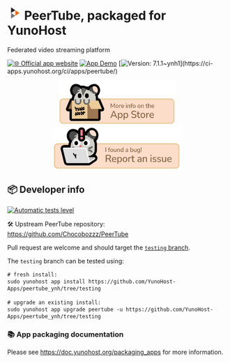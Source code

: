 <!--
N.B.: This README was automatically generated by <https://github.com/YunoHost/apps_tools/blob/main/readme_generator>
It shall NOT be edited by hand.
-->

<h1>
  <img src="https://raw.githubusercontent.com/YunoHost/apps/main/logos/peertube.png" width="32px" alt="Logo of PeerTube">
  PeerTube, packaged for YunoHost
</h1>

Federated video streaming platform

[![🌐 Official app website](https://img.shields.io/badge/Official_app_website-darkgreen?style=for-the-badge)](https://joinpeertube.org/fr)
[![App Demo](https://img.shields.io/badge/App_Demo-blue?style=for-the-badge)](http://peertube.cpy.re)
[![Version: 7.1.1~ynh1](https://img.shields.io/badge/Version-7.1.1~ynh1-rgba(0,150,0,1)?style=for-the-badge)](https://ci-apps.yunohost.org/ci/apps/peertube/)

<div align="center">
<a href="https://apps.yunohost.org/app/peertube"><img height="100px" src="https://github.com/YunoHost/yunohost-artwork/raw/refs/heads/main/badges/neopossum-badges/badge_more_info_on_the_appstore.svg"/></a>
<a href="https://github.com/YunoHost-Apps/peertube_ynh/issues"><img height="100px" src="https://github.com/YunoHost/yunohost-artwork/raw/refs/heads/main/badges/neopossum-badges/badge_report_an_issue.svg"/></a>
</div>

## 📦 Developer info

[![Automatic tests level](https://apps.yunohost.org/badge/cilevel/peertube)](https://ci-apps.yunohost.org/ci/apps/peertube/)

🛠️ Upstream PeerTube repository: <https://github.com/Chocobozzz/PeerTube>

Pull request are welcome and should target the [`testing` branch](https://github.com/YunoHost-Apps/peertube_ynh/tree/testing).

The `testing` branch can be tested using:
```
# fresh install:
sudo yunohost app install https://github.com/YunoHost-Apps/peertube_ynh/tree/testing

# upgrade an existing install:
sudo yunohost app upgrade peertube -u https://github.com/YunoHost-Apps/peertube_ynh/tree/testing
```

### 📚 App packaging documentation

Please see <https://doc.yunohost.org/packaging_apps> for more information.